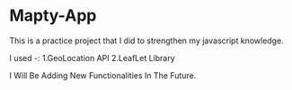# Mapty-App
This is a practice project that I did to strengthen my javascript knowledge.

I used -:
1.GeoLocation API
2.LeafLet Library        


I Will Be Adding New Functionalities In The Future.
